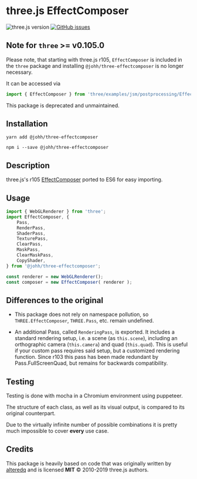 # three.js EffectComposer
![three.js version](https://img.shields.io/badge/three.js-v0.105.0-green.svg?style=flat-square)
[![GitHub issues](https://img.shields.io/github/issues/johh/three-effectcomposer.svg?style=flat-square)](https://github.com/johh/three-effectcomposer/issues)

## Note for `three` >= v0.105.0
Please note, that starting with three.js r105, `EffectComposer` is included in the `three` package and installing `@johh/three-effectcomposer` is no longer necessary.

It can be accessed via

```javascript
import { EffectComposer } from 'three/examples/jsm/postprocessing/EffectComposer.js';
```
This package is deprecated and unmaintained.

## Installation
```
yarn add @johh/three-effectcomposer
```
```
npm i --save @johh/three-effectcomposer
```


## Description
three.js's r105 [EffectComposer](https://github.com/mrdoob/three.js/blob/dev/examples/js/postprocessing/EffectComposer.js) ported to ES6 for easy importing.


## Usage
```javascript
import { WebGLRenderer } from 'three';
import EffectComposer, {
	Pass,
	RenderPass,
	ShaderPass,
	TexturePass,
	ClearPass,
	MaskPass,
	ClearMaskPass,
	CopyShader,
} from '@johh/three-effectcomposer';

const renderer = new WebGLRenderer();
const composer = new EffectComposer( renderer );
```


## Differences to the original
- This package does not rely on namespace pollution, so `THREE.EffectComposer`, `THREE.Pass`, etc. remain undefined.

- An additional Pass, called `RenderingPass`, is exported. It includes a standard rendering setup, i.e. a scene (as `this.scene`), including an orthographic camera (`this.camera`) and quad (`this.quad`). This is useful if your custom pass requires said setup, but a customized rendering function. Since r103 this pass has been made redundant by Pass.FullScreenQuad, but remains for backwards compatibility.


## Testing
Testing is done with mocha in a Chromium environment using puppeteer.

The structure of each class, as well as its visual output, is compared to its original counterpart.

Due to the virtually infinite number of possible combinations it is pretty much impossible to cover **every** use case.


## Credits
This package is heavily based on code that was originally written by [alteredq](https://github.com/alteredq) and is licensed **MIT** © 2010-2019 three.js authors.
